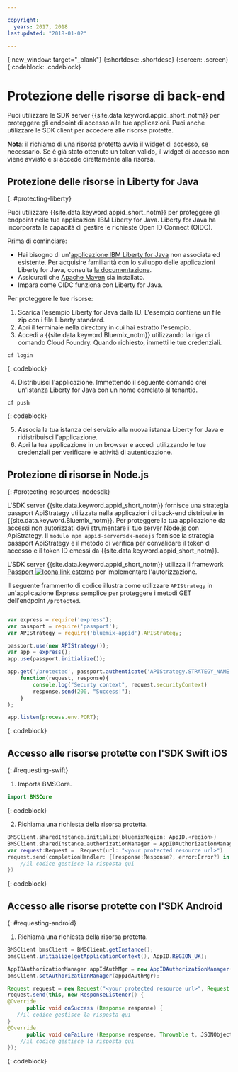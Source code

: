 ```yaml
---

copyright:
  years: 2017, 2018
lastupdated: "2018-01-02"

---
```

{:new_window: target="_blank"}
{:shortdesc: .shortdesc}
{:screen: .screen}
{:codeblock: .codeblock}


# Protezione delle risorse di back-end 

Puoi utilizzare le SDK server {{site.data.keyword.appid_short_notm}} per proteggere gli endpoint di accesso alle tue applicazioni. Puoi anche utilizzare le SDK client per accedere alle risorse protette. 

**Nota**: il richiamo di una risorsa protetta avvia il widget di accesso, se necessario. Se è già stato ottenuto un token valido, il widget di accesso non viene avviato e si accede direttamente alla risorsa.

## Protezione delle risorse in Liberty for Java
{: #protecting-liberty}

Puoi utilizzare {{site.data.keyword.appid_short_notm}} per proteggere gli endpoint nelle tue applicazioni IBM Liberty for Java. Liberty for Java ha incorporata la capacità di gestire le richieste Open ID Connect (OIDC).

Prima di cominciare:
* Hai bisogno di un'[applicazione IBM Liberty for Java](https://console.bluemix.net/catalog/starters/liberty-for-java) non associata ed esistente. Per acquisire familiarità con lo sviluppo delle applicazioni Liberty for Java, consulta [la documentazione](/docs/runtimes/liberty/index.html).
* Assicurati che [Apache Maven](https://maven.apache.org/download.cgi) sia installato.
* Impara come OIDC funziona con Liberty for Java.

Per proteggere le tue risorse: 

1. Scarica l'esempio Liberty for Java dalla IU. L'esempio contiene un file zip con i file Liberty standard.
2. Apri il terminale nella directory in cui hai estratto l'esempio.
3. Accedi a {{site.data.keyword.Bluemix_notm}} utilizzando la riga di comando Cloud Foundry. Quando richiesto, immetti le tue credenziali.

  ```
  cf login
  ```
  {: codeblock}

4. Distribuisci l'applicazione. Immettendo il seguente comando crei un'istanza Liberty for Java con un nome correlato al tenantid.

  ```
  cf push
  ```
  {: codeblock}

5. Associa la tua istanza del servizio alla nuova istanza Liberty for Java e ridistribuisci l'applicazione. 
6. Apri la tua applicazione in un browser e accedi utilizzando le tue credenziali per verificare le attività di autenticazione. 

## Protezione di risorse in Node.js
{: #protecting-resources-nodesdk}

L'SDK server {{site.data.keyword.appid_short_notm}} fornisce una strategia passport ApiStrategy utilizzata nella applicazioni di back-end distribuite in {{site.data.keyword.Bluemix_notm}}. Per proteggere la tua applicazione da accessi non autorizzati devi strumentare il tuo server Node.js con ApiStrategy. Il `modulo npm appid-serversdk-nodejs` fornisce la strategia passport ApiStrategy e il metodo di verifica per convalidare il token di accesso e il token ID emessi da {{site.data.keyword.appid_short_notm}}.

L'SDK server {{site.data.keyword.appid_short_notm}} utilizza il framework <a href="http://passportjs.org/" target="_blank">Passport <img src="../../icons/launch-glyph.svg" alt="Icona link esterno"></a> per implementare l'autorizzazione.

Il seguente frammento di codice illustra come utilizzare `APIStrategy` in un'applicazione Express semplice per proteggere i metodi GET dell'endpoint `/protected`. 

  ```JavaScript

  var express = require('express');
  var passport = require('passport');
  var APIStrategy = require('bluemix-appid').APIStrategy;

  passport.use(new APIStrategy());
  var app = express();
  app.use(passport.initialize());

  app.get('/protected', passport.authenticate('APIStrategy.STRATEGY_NAME', {session: false }),
      function(request, response){
          console.log("Securty context", request.securityContext)    
          response.send(200, "Success!");
      }
  );

  app.listen(process.env.PORT);
  ```
  {: codeblock}


## Accesso alle risorse protette con l'SDK Swift iOS 
{: #requesting-swift}

1. Importa BMSCore.

  ```swift
  import BMSCore
  ```
  {: codeblock}

2. Richiama una richiesta della risorsa protetta.

  ```swift
  BMSClient.sharedInstance.initialize(bluemixRegion: AppID.<region>)
  BMSClient.sharedInstance.authorizationManager = AppIDAuthorizationManager(appid:AppID.sharedInstance)
  var request:Request =  Request(url: "<your protected resource url>")
  request.send(completionHandler: {(response:Response?, error:Error?) in
      //il codice gestisce la risposta qui
  })
  ```
  {: codeblock}


## Accesso alle risorse protette con l'SDK Android
{: #requesting-android}

1. Richiama una richiesta della risorsa protetta.

  ```java
  BMSClient bmsClient = BMSClient.getInstance();
  bmsClient.initialize(getApplicationContext(), AppID.REGION_UK);

  AppIDAuthorizationManager appIdAuthMgr = new AppIDAuthorizationManager(AppID.getInstance())
  bmsClient.setAuthorizationManager(appIdAuthMgr);

  Request request = new Request("<your protected resource url>", Request.GET);
  request.send(this, new ResponseListener() {
  @Override
		public void onSuccess (Response response) {
     //il codice gestisce la risposta qui
  }
  @Override
		public void onFailure (Response response, Throwable t, JSONObject extendedInfo) {
      //il codice gestisce la risposta qui
  });
  ```
  {: codeblock}
